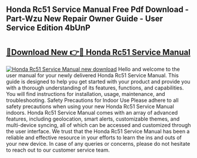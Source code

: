 ## Honda Rc51 Service Manual Free Pdf Download - Part-Wzu New Repair Owner Guide - User Service Edition 4bUnP

# <h2><a href="http://bc16641.oget.top/?id=Honda+Rc51+Service+Manual">🔗Download New 👉🔴 Honda Rc51 Service Manual</a></h2>

[![Honda Rc51 Service Manual new download](https://i.imgur.com/5g1atiW.png)](http://bc16641.oget.top/?id=Honda+Rc51+Service+Manual)
Hello and welcome to the user manual for your newly delivered Honda Rc51 Service Manual. This guide is designed to help you get started with your product and provide you with a thorough understanding of its features, functions, and capabilities. You will find instructions for installation, usage, maintenance, and troubleshooting. Safety Precautions for Indoor Use Please adhere to all safety precautions when using your new Honda Rc51 Service Manual indoors. Honda Rc51 Service Manual comes with an array of advanced features, including geolocation, smart alerts, customizable themes, and multi-device syncing, all of which can be accessed and customized through the user interface. We trust that the Honda Rc51 Service Manual has been a reliable and effective resource in your efforts to learn the ins and outs of your new device. In case of any queries or concerns, please do not hesitate to reach out to our customer service team.
